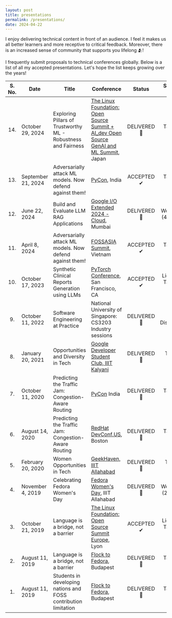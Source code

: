 ```yaml
---
layout: post
title: presentations
permalink: /presentations/
date: 2024-04-22
---
```


I enjoy delivering technical content in front of an audience. I feel it makes us all better learners and more receptive to critical feedback. Moreover, there is an increased sense of community that supports you lifelong 🫂! 

I frequently submit proposals to technical conferences globally. Below is a list of all my accepted presentations. Let's hope the list keeps growing over the years!

| S. No. | Date | Title | Conference | Status | Session Type | Links |
| :----: | ---- | ---- | ---- | :----: | :----: | :---: |
| 14. | October 29, 2024 | Exploring Pillars of Trustworthy ML - Robustness and Fairness | [The Linux Foundation: Open Source Summit + AI_dev Open Source GenAI and ML Summit](https://events.linuxfoundation.org/open-source-summit-japan/), Japan | DELIVERED 🎤 | Talk (45 mins) | [Recording](https://www.youtube.com/watch?v=zsinNaLDw7A&list=PLbzoR-pLrL6pgeachoWRgxjGjIOz6WOCE&index=58), [Slides](https://docs.google.com/presentation/d/1hRpYw8d_vzRJKsHWiF1zJW050nIDrEnkAr6sv9OMWnc/edit?usp=sharing) |
| 13. | September 21, 2024 | Adversarially attack ML models. Now defend against them! | [PyCon](https://in.pycon.org/2024/), India | ACCEPTED ✔ | Talk (30 mins) |  |
| 12. | June 22, 2024 | Build and Evaluate LLM RAG Applications | [Google I/O Extended 2024 - Cloud](https://gdg.community.dev/events/details/google-gdg-cloud-mumbai-presents-google-io-extended-2024-cloud/), Mumbai | DELIVERED 🎤 | Workshop (45 mins) | [Recording](https://x.com/GDGCloudMumbai/status/1804489370801676375), [Slides](https://docs.google.com/presentation/d/14zE7RMad5OAp3IknnjqGdfdmKwiJObo_Wp6ikSwPxCo/edit?usp=sharing) |
| 11. | April 8, 2024 | Adversarially attack ML models. Now defend against them! | [FOSSASIA Summit](https://eventyay.com/e/55d2a466), Vietnam | ACCEPTED ✔ | Talk (25 mins) |
| 10. | October 17, 2023 | Synthetic Clinical Reports Generation using LLMs | [PyTorch Conference](https://pytorch.org/blog/pytorch-conference-2023/), San Francisco, CA | ACCEPTED ✔ | Lightning Talk (10 mins) | |
| 9. | October 11, 2022 | Software Engineering at Practice | National University of Singapore: CS3203 Industry sessions | DELIVERED 🎤 | Panel Discussion | [Article](https://tinyurl.com/bdhw3phn) |
| 8. | January 20, 2021 | Opportunities and Diversity in Tech | [Google Developer Student Club, IIIT Kalyani](https://gdsc.community.dev/indian-institute-of-information-technology-kalyani-india/) | DELIVERED 🎤 | Talk (1 hour) | [Recording](https://tinyurl.com/5zw6sp63) |
| 7. | October 11, 2020 | Predicting the Traffic Jam: Congestion-Aware Routing | [PyCon](https://in.pycon.org/2024/) India | DELIVERED 🎤 | Talk (30 mins) | [Recording](tinyurl.com/2zzt9f8z) |
| 6. | August 14, 2020 | Predicting the Traffic Jam: Congestion-Aware Routing | [RedHat DevConf.US](https://www.devconf.info/us/), Boston | DELIVERED 🎤 | Talk (30 mins) | [Recording](https://www.youtube.com/watch?v=I8v9iQEitLI&list=PLU1vS0speL2b0fPKGvJ5asKOvNPkrCHC7&index=50) |
| 5. | February 20, 2020 | Women Opportunities in Tech | [GeekHaven, IIIT Allahabad](https://geekhaven.iiita.ac.in/) | DELIVERED 🎤 | Talk (1 hour) | [Slides](https://github.com/OrionStar25/Delivered-Conference-Talks/blob/master/Women%20Opportunites.pdf) |
| 4. | November 4, 2019 | Celebrating Fedora Women's Day | [Fedora Women's Day](https://communityblog.fedoraproject.org/tag/fedora-womens-day/), IIIT Allahabad | DELIVERED 🎤 | Workshop (2 hours) | [Article](https://orionstar25.github.io/blog/2019/fwd-19/), [Feedback](https://docs.google.com/forms/d/16LKPPOnSsJwJoaVCwZ2pxRlBwKZgAdi4ieVlb9R6pzw/edit#responses) |
| 3. | October 21, 2019  | Language is a bridge, not a barrier | [The Linux Foundation: Open Source Summit Europe](https://events.linuxfoundation.org/open-source-summit-europe/), Lyon | ACCEPTED ✔ | Lightning Talk (10 mins) | [Slides](https://github.com/OrionStar25/Delivered-Conference-Talks/tree/master/Flock%20to%20Fedora/Outreachy%20Showcase) |
| 2. | August 11, 2019 | Language is a bridge, not a barrier | [Flock to Fedora](https://flocktofedora.org/), Budapest | DELIVERED 🎤 | Talk (15 mins) | [Recording](tinyurl.com/hy5ja3sf) |
| 1. | August 11, 2019 | Students in developing nations and FOSS contribution limitation | [Flock to Fedora](https://flocktofedora.org/), Budapest | DELIVERED 🎤 | Talk (30 mins) | [Recording](tinyurl.com/3x5dvd4w) |
